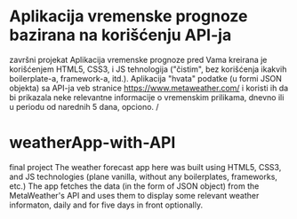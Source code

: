 # Aplikacija vremenske prognoze bazirana na korišćenju API-ja
završni projekat
Aplikacija vremenske prognoze pred Vama kreirana je korišćenjem HTML5, CSS3, i JS tehnologija ("čistim", bez korišćenja ikakvih boilerplate-a, framework-a, itd.). Aplikacija "hvata" podatke (u formi JSON objekta) sa API-ja veb stranice https://www.metaweather.com/ i koristi ih da bi prikazala neke relevantne informacije o vremenskim prilikama, dnevno ili u periodu od narednih 5 dana, opciono.
/
# weatherApp-with-API
final project
The weather forecast app here was built using HTML5, CSS3, and JS technologies (plane vanilla, without any boilerplates, frameworks, etc.)
The app fetches the data (in the form of JSON object) from the MetaWeather's API and uses them to display some relevant weather informaton, daily and for five days in front optionally.
